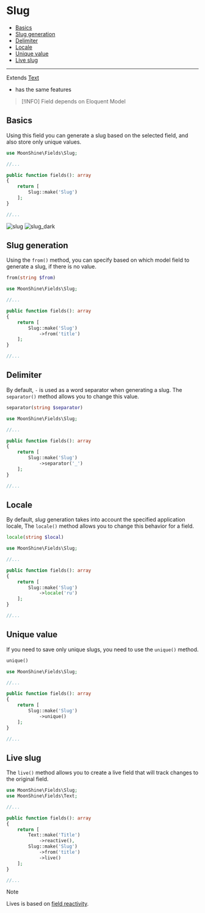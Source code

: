 # Slug 

- [Basics](#basics)  
- [Slug generation](#from)  
- [Delimiter](#separator)  
- [Locale](#locale)  
- [Unique value](#unique)  
- [Live slug](#live)  

---

Extends [Text](https://moonshine-laravel.com/docs/resource/fields/fields-text)
* has the same features

> [!INFO]
> Field depends on Eloquent Model

<a name="basics"></a>  
## Basics  

Using this field you can generate a slug based on the selected field, and also store only unique values.  

```php
use MoonShine\Fields\Slug;

//...

public function fields(): array
{
    return [
        Slug::make('Slug')
    ];
}

//...
```

![slug](https://raw.githubusercontent.com/moonshine-software/doc/2.x/resources/screenshots/slug.png)
![slug_dark](https://raw.githubusercontent.com/moonshine-software/doc/2.x/resources/screenshots/slug_dark.png)


<a name="from"></a>  
## Slug generation  

Using the `from()` method, you can specify based on which model field to generate a slug, if there is no value.  

```php
from(string $from)
```

```php
use MoonShine\Fields\Slug;

//...

public function fields(): array
{
    return [
        Slug::make('Slug')
            ->from('title')
    ];
}

//...
```

<a name="separator"></a>  
## Delimiter  

By default, `-` is used as a word separator when generating a slug. The `separator()` method allows you to change this value.  

```php
separator(string $separator)
```

```php
use MoonShine\Fields\Slug;

//...

public function fields(): array
{
    return [
        Slug::make('Slug')
            ->separator('_')
    ];
}

//...
```

<a name="locale"></a>  
## Locale  

By default, *slug* generation takes into account the specified application locale, The `locale()` method allows you to change this behavior for a field.  

```php
locale(string $local)
```

```php
use MoonShine\Fields\Slug;

//...

public function fields(): array
{
    return [
        Slug::make('Slug')
            ->locale('ru')
    ];
}

//...
```


<a name="unique"></a>  
## Unique value  

If you need to save only unique slugs, you need to use the `unique()` method.  

```php
unique()
```

```php
use MoonShine\Fields\Slug;

//...

public function fields(): array
{
    return [
        Slug::make('Slug')
            ->unique()
    ];
}

//...
```

<a name="live"></a>  
## Live slug  

The `live()` method allows you to create a live field that will track changes to the original field.  

```php
use MoonShine\Fields\Slug;
use MoonShine\Fields\Text;

//...

public function fields(): array
{
    return [
        Text::make('Title')
            ->reactive(),
        Slug::make('Slug')
            ->from('title')
            ->live()
    ];
}

//...
```

> [!NOTE]
> Lives is based on [field reactivity](https://moonshine-laravel.com/docs/resource/fields/fields-index#reactive).
